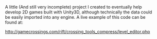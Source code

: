 A little (And still very incomplete) project I created to eventually help develop 2D games built with Unity3D, although technically the data could be easily imported into any engine. A live example of this code can be found at:

http://gamecrossings.com/rift/crossing_tools_compress/level_editor.php
